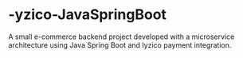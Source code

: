 # -yzico-JavaSpringBoot
A small e-commerce backend project developed with a microservice architecture using Java Spring Boot and Iyzico payment integration.
